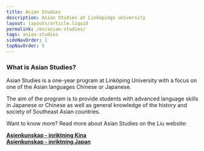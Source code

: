 ```yaml
---
title: Asian Studies
description: Asian Studies at Linköpings university
layout: layouts/article.liquid
permalink: /en/asian-studies/
tags: asian-studies
sideNavOrder: 1
topNavOrder: 5
--- 
```


### What is Asian Studies?

Asian Studies is a one-year program at Linköping University with a focus on one of the Asian languages Chinese or Japanese.

The aim of the program is to provide students with advanced language skills in Japanese or Chinese as well as general knowledge of the history and society of Southeast Asian countries.

Want to know more? Read more about Asian Studies on the Liu website:

**[Asienkunskap - inriktning Kina](https://liu.se/en/education/program/6asik)**  
**[Asienkunskap - inriktning Japan](https://liu.se/en/education/program/6asij)**
